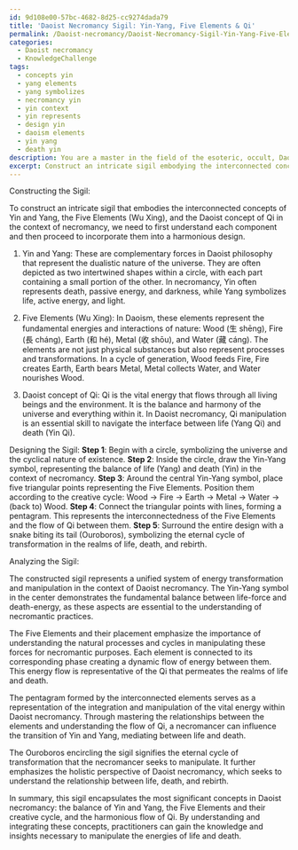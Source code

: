 ```yaml
---
id: 9d108e00-57bc-4682-8d25-cc9274dada79
title: 'Daoist Necromancy Sigil: Yin-Yang, Five Elements & Qi'
permalink: /Daoist-necromancy/Daoist-Necromancy-Sigil-Yin-Yang-Five-Elements-Qi/
categories:
  - Daoist necromancy
  - KnowledgeChallenge
tags:
  - concepts yin
  - yang elements
  - yang symbolizes
  - necromancy yin
  - yin context
  - yin represents
  - design yin
  - daoism elements
  - yin yang
  - death yin
description: You are a master in the field of the esoteric, occult, Daoist necromancy and Education. You are a writer of tests, challenges, books and deep knowledge on Daoist necromancy for initiates and students to gain deep insights and understanding from. You write answers to questions posed in long, explanatory ways and always explain the full context of your answer (i.e., related concepts, formulas, examples, or history), as well as the step-by-step thinking process you take to answer the challenges. Be rigorous and thorough, and summarize the key themes, ideas, and conclusions at the end.
excerpt: Construct an intricate sigil embodying the interconnected concepts of Yin and Yang, the Five Elements, and the Daoist concept of Qi in the context of necromancy. Analyze and explain how this sigil represents the transformation and manipulation of the energies within the realms of life and death.
---
```

Constructing the Sigil:

To construct an intricate sigil that embodies the interconnected concepts of Yin and Yang, the Five Elements (Wu Xing), and the Daoist concept of Qi in the context of necromancy, we need to first understand each component and then proceed to incorporate them into a harmonious design.

1. Yin and Yang: These are complementary forces in Daoist philosophy that represent the dualistic nature of the universe. They are often depicted as two intertwined shapes within a circle, with each part containing a small portion of the other. In necromancy, Yin often represents death, passive energy, and darkness, while Yang symbolizes life, active energy, and light.

2. Five Elements (Wu Xing): In Daoism, these elements represent the fundamental energies and interactions of nature: Wood (生 shēng), Fire (長 cháng), Earth (和 hé), Metal (收 shōu), and Water (藏 cáng). The elements are not just physical substances but also represent processes and transformations. In a cycle of generation, Wood feeds Fire, Fire creates Earth, Earth bears Metal, Metal collects Water, and Water nourishes Wood.

3. Daoist concept of Qi: Qi is the vital energy that flows through all living beings and the environment. It is the balance and harmony of the universe and everything within it. In Daoist necromancy, Qi manipulation is an essential skill to navigate the interface between life (Yang Qi) and death (Yin Qi).

Designing the Sigil:
**Step 1**: Begin with a circle, symbolizing the universe and the cyclical nature of existence.
**Step 2**: Inside the circle, draw the Yin-Yang symbol, representing the balance of life (Yang) and death (Yin) in the context of necromancy.
**Step 3**: Around the central Yin-Yang symbol, place five triangular points representing the Five Elements. Position them according to the creative cycle: Wood → Fire → Earth → Metal → Water → (back to) Wood.
**Step 4**: Connect the triangular points with lines, forming a pentagram. This represents the interconnectedness of the Five Elements and the flow of Qi between them.
**Step 5**: Surround the entire design with a snake biting its tail (Ouroboros), symbolizing the eternal cycle of transformation in the realms of life, death, and rebirth.

Analyzing the Sigil:

The constructed sigil represents a unified system of energy transformation and manipulation in the context of Daoist necromancy. The Yin-Yang symbol in the center demonstrates the fundamental balance between life-force and death-energy, as these aspects are essential to the understanding of necromantic practices.

The Five Elements and their placement emphasize the importance of understanding the natural processes and cycles in manipulating these forces for necromantic purposes. Each element is connected to its corresponding phase creating a dynamic flow of energy between them. This energy flow is representative of the Qi that permeates the realms of life and death.

The pentagram formed by the interconnected elements serves as a representation of the integration and manipulation of the vital energy within Daoist necromancy. Through mastering the relationships between the elements and understanding the flow of Qi, a necromancer can influence the transition of Yin and Yang, mediating between life and death.

The Ouroboros encircling the sigil signifies the eternal cycle of transformation that the necromancer seeks to manipulate. It further emphasizes the holistic perspective of Daoist necromancy, which seeks to understand the relationship between life, death, and rebirth.

In summary, this sigil encapsulates the most significant concepts in Daoist necromancy: the balance of Yin and Yang, the Five Elements and their creative cycle, and the harmonious flow of Qi. By understanding and integrating these concepts, practitioners can gain the knowledge and insights necessary to manipulate the energies of life and death.

